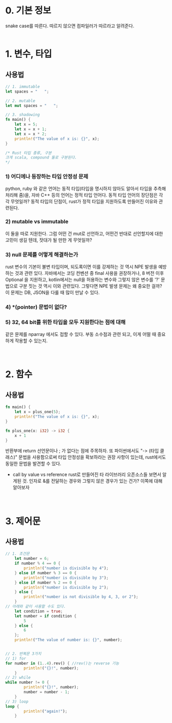 # 0. 기본 정보
snake case를 따른다. 따르지 않으면 컴파일러가 따르라고 알려준다.
<br><br>

# 1. 변수, 타입
## 사용법
```rust
// 1. immutable
let spaces = "   ";

// 2. mutable
let mut spaces = "   ";

// 3. shadowing
fn main() {
    let x = 5;
    let x = x + 1;
    let x = x * 2;
    println!("The value of x is: {}", x);
}

/* Rust 타입 종류, 구분
크게 scala, compound 둘로 구분된다.
*/
```

### 1) 어디에나 등장하는 타입 안정성 문제
python, ruby 와 같은 언어는 동적 타입(타입을 명시하지 않아도 알아서 타입을 추측해 처리해 줌)을, 자바 C++ 등의 언어는 정적 타입 언어다. 동적 타입 언어의 장단점은 각각 무엇일까? 동적 타입의 단점이, rust가 정적 타입을 지원하도록 만들어진 이유와 관련된다.
### 2) mutable vs immutable
이 둘을 따로 지원한다. 그럼 어떤 건 mut로 선언하고, 어떤건 반대로 선언할지에 대한 고민이 생길 텐데, 잣대가 될 만한 게 무엇일까?
### 3) null 문제를 어떻게 해결하는가
rust 변수의 기본이 불변 타입이며, 되도록이면 이를 강제하는 것 역시 NPE 발생을 예방하는 것과 관련 있다. 자바에서는 코딩 컨벤션 중 final 사용을 권장하거나, 8 버전 이후 Optional 을 지원하고, kotlin에서는 null을 허용하는 변수와 그렇지 않은 변수를 '?' 문법으로 구분 짓는 것 역시 이와 관련있다. 그렇다면 NPE 발생 문제는 왜 중요한 걸까? 이 문제는 DB, JSON을 다룰 때 많이 만날 수 있다.
### 4) *(pointer) 문법이 없다?
### 5) 32, 64 bit를 위한 타입을 모두 지원한다는 점에 대해
같은 문제를 nparray 에서도 접할 수 있다. 부동 소수점과 관련 되고, 이게 어떨 때 중요하게 작용할 수 있는지.
<br><br><br>

# 2. 함수
## 사용법
```rust
fn main() {
    let x = plus_one(5);
    println!("The value of x is: {}", x);
}

fn plus_one(x: i32) -> i32 {
    x + 1
}
```
반환부에 return 선언문이나 ; 가 없다는 점에 주목하자. 또 파이썬에서도 "-> (타입 클래스)" 문법을 사용함으로써 타입 안정성을 확보하라는 권장 사항이 있는데, rust에서도 동일한 문법을 발견할 수 있다.

- call by value vs reference
rust로 만들어진 타 라이브러리 오픈소스들 보면서 알게된 것. 인자로 &를 전달하는 경우와 그렇지 않은 경우가 있는 건가? 이쪽에 대해 알아보자
<br><br><br>

# 3. 제어문
## 사용법
```rust
// 1. 조건문
    let number = 6;
    if number % 4 == 0 {
        println!("number is divisible by 4");
    } else if number % 3 == 0 {
        println!("number is divisible by 3");
    } else if number % 2 == 0 {
        println!("number is divisible by 2");
    } else {
        println!("number is not divisible by 4, 3, or 2");
    }
// 아래와 같이 사용할 수도 있다.
    let condition = true;
    let number = if condition {
        5
    } else {
        6
    };
    println!("The value of number is: {}", number);


// 2. 반복문 3가지
// 1) for
for number in (1..4).rev() { //rev()는 reverse 기능
        println!("{}!", number);
    }
// 2) while
while number != 0 {
        println!("{}!", number);
        number = number - 1;
    }
// 3) loop
loop {
        println!("again!");
    }
```